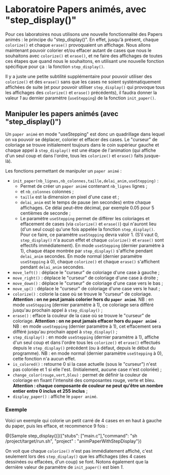 # Laboratoire Papers animés, avec "step_display()"

Pour ces laboratoires nous utilisons une nouvelle fonctionnalité des Papers animés : le principe du "step_display()".
En effet, jusqu'à présent, chaque `colorize()` et chaque `erase()` provoquaient un affichage. Nous allons maintenant pouvoir colorier et/ou effacer autant de cases que nous le souhaitons avec `colorize()` et `erase()`, et ne faire des affichages de toutes ces étapes que quand nous le souhaitons, en utilisant une nouvelle fonction spécifique pour ça : la fonction `step_display()`.

Il y a juste une petite subtilité supplémentaire pour pouvoir utiliser des `colorize()` et des `erase()` sans que les cases ne soient systématiquement affichées de suite (et pour pouvoir utiliser `step_display()` qui provoque tous les affichages des `colorize()` et `erase()` précédents), il faudra donner la valeur *1* au dernier paramètre (`useStepping`) de la fonction `init_paper()`.

## Manipuler les papers animés (avec "step_display()")

Un `paper animé` en mode "useStepping" est donc un quadrillage dans lequel on va pouvoir se déplacer, colorier et effacer des cases. Le "curseur" de coloriage se trouve initialement toujours dans le coin supérieur gauche et chaque appel à `step_display()` est une étape de l'animation (qui affiche d'un seul coup et dans l'ordre, tous les `colorize()` et `erase()` faits jusque-là).

Les fonctions permettant de manipuler un `paper animé` :
- `init_paper(nb_lignes,nb_colonnes,taille,delai_anim,useStepping)` : 
    * Permet de créer un `paper animé` contenant `nb_lignes` lignes ;
    * et `nb_colonnes` colonnes ;
    * `taille` est la dimension en pixel d'une case et ;
    * `delai_anim` est le temps de pause (en secondes) entre chaque affichages. Ce délai peut-être décimal, par exemple 0.05 pour 5 centièmes de seconde ;
    * Le paramètre `useStepping` permet de différer les coloriages et effacement de cases (via `colorize()` et `erase()`) qui n'auront lieu (d'un seul coup) qu'une fois appelée la fonction `step_display()`. Pour ce faire, ce paramètre `useStepping` devra valoir 1. (S'il vaut 0, `step_display()` n'a aucun effet et chaque `colorize()` et `erase()` sont effectifs immédiatement). En mode `useStepping` (dernier paramètre à 1), chaque étape montrée par `step_display()` s'affiche pendant `delai_anim` secondes. En mode normal (dernier paramètre `useStepping` à 0), chaque `colorize()` et chaque `erase()` s'affichent pendant `delai_anim` secondes.
- `move_left()` : déplace le "curseur" de coloriage d'une case à gauche ;
- `move_right()` : déplace le "curseur" de coloriage d'une case à droite ;
- `move_down()` : déplace le "curseur" de coloriage d'une case vers le bas ;
- `move_up()`  : déplace le "curseur" de coloriage d'une case vers le haut ;
- `colorize()` : colorie la case où se trouve le "curseur" de coloriage. **Attention : on ne peut jamais colorier hors du `paper animé`**. NB : en mode `useStepping` (dernier paramètre à 1), ce coloriage sera différé jusqu'au prochain appel à `step_display()` ;
- `erase()` : efface la couleur de la case où se trouve le "curseur" de coloriage. **Attention : on ne peut jamais effacer hors du `paper animé `**. NB : en mode `useStepping` (dernier paramètre à 1), cet effacement sera différé jusqu'au prochain appel à `step_display()` ;
- `step_display()` : en mode `useStepping` (dernier paramètre à 1), affiche d'un seul coup et dans l'ordre tous les `colorize()` et `erase()` effectués depuis le `step_display()` précédent (ou à défaut, depuis le début du programme). NB : en mode normal (dernier paramètre `useStepping` à 0), cette fonction n'a aucun effet.
- `is_colored()` : retourne 0 si la case actuelle (sous le "curseur") n'est pas coloriée et 1 si elle l'est. (Initialement, aucune case n'est coloriée) ;
- `change_color(rouge,vert,bleu)` : permet de définir la couleur de coloriage en fixant l'intensité des composantes rouge, verte et bleu. **Attention : chaque composante de couleur ne peut qu'être un nombre entier entre 0 inclus et 255 inclus** ;
- `display_paper()` : affiche le `paper animé`.

### Exemple

Voici un exemple qui colorie un petit carré de 4 cases en en haut à gauche du paper, puis les efface, et recommence 9 fois :

@[Sample step_display()]({"stubs": ["main.c"],"command": "sh /project/target/run.sh", "project" : "animPaperWithStepDisplay"})

On voit que chaque `colorize()` n'est pas immédiatement affiché, c'est seulement lors des `step_display()` que les affichages (des 4 cases dessinées ou effacées, d'un coup) se font. Notons également que la dernière valeur de paramètre de `init_paper()` est bien *1*.

